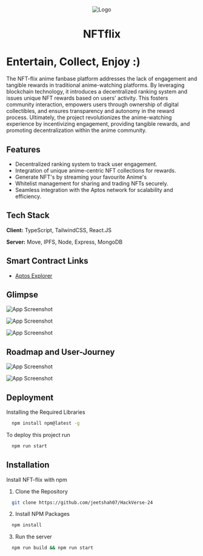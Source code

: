 <div align="center">
  <img src="https://slwehdbwpcxuqrwxmwqq.supabase.co/storage/v1/object/public/resources/naruto%20resized%20logo.png" alt="Logo">
</div>


<div align="center">
  <h1>NFTflix</h1>
</div>

# Entertain, Collect, Enjoy :) 



The NFT-flix anime fanbase platform addresses the lack of engagement and tangible rewards in traditional anime-watching platforms. By leveraging blockchain technology, it introduces a decentralized ranking system and issues unique NFT rewards based on users' activity. This fosters community interaction, empowers users through ownership of digital collectibles, and ensures transparency and autonomy in the reward process. Ultimately, the project revolutionizes the anime-watching experience by incentivizing engagement, providing tangible rewards, and promoting decentralization within the anime community.





## Features

- Decentralized ranking system to track user engagement.
- Integration of unique anime-centric NFT collections for rewards.
- Generate NFT's by streaming your favourite Anime's
- Whitelist management for sharing and trading NFTs securely.
- Seamless integration with the Aptos network for scalability and efficiency.


## Tech Stack

**Client:** TypeScript, TailwindCSS, React.JS

**Server:** Move, IPFS, Node, Express, MongoDB

## Smart Contract Links

- [Aptos Explorer ](https://explorer.aptoslabs.com/account/0xfc1acad6ac59c8a1c44dd930e9a55f4d3a5ba5a560e59b27651d4a70649191bf?network=devnet)



## Glimpse

![App Screenshot](https://slwehdbwpcxuqrwxmwqq.supabase.co/storage/v1/object/public/resources/Screenshot%202024-04-07%20083850.png)

![App Screenshot](https://slwehdbwpcxuqrwxmwqq.supabase.co/storage/v1/object/public/resources/Screenshot%202024-04-07%20083956.png)

![App Screenshot](https://slwehdbwpcxuqrwxmwqq.supabase.co/storage/v1/object/public/resources/Screenshot%202024-04-07%20084425.png)


## Roadmap and User-Journey

![App Screenshot](https://slwehdbwpcxuqrwxmwqq.supabase.co/storage/v1/object/public/resources/Basic%20RoadMap.png)


![App Screenshot](https://slwehdbwpcxuqrwxmwqq.supabase.co/storage/v1/object/public/resources/NFT%20Storage%20System.png)

## Deployment

Installing the Required Libraries

```bash
  npm install npm@latest -g
```

To deploy this project run

```bash
  npm run start
```


## Installation

Install NFT-flix with npm

1. Clone the Repository

```bash
  git clone https://github.com/jeetshah07/HackVerse-24
```

2. Install NPM Packages

```bash
  npm install
``` 

3. Run the server

```bash
  npm run build && npm run start
```


